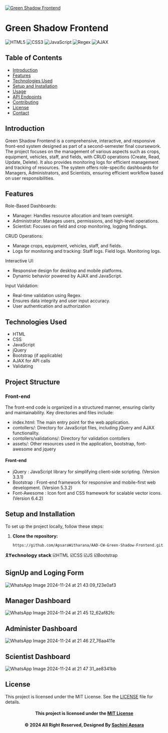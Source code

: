 <a href="https://git.io/typing-svg">
    <img src="https://readme-typing-svg.herokuapp.com?font=Fira+Code&weight=600&size=50&pause=1000&center=true&vCenter=true&color=00FF00&width=835&height=70&lines=GREEN+SHADOW+FRONTEND" alt="Green Shadow Frontend" />
</a>

# Green Shadow Frontend
<!-- HTML for the Icon Set -->
<div class="icon-set">
    <img src="https://img.shields.io/badge/HTML5-E34F26?style=for-the-badge&logo=html5&logoColor=white" alt="HTML5">
    <img src="https://img.shields.io/badge/CSS3-1572B6?style=for-the-badge&logo=css3&logoColor=white" alt="CSS3">
    <img src="https://img.shields.io/badge/JavaScript-F7DF1E?style=for-the-badge&logo=javascript&logoColor=black" alt="JavaScript">
    <img src="https://img.shields.io/badge/Regex-4B8BBE?style=for-the-badge&logo=data:image/svg+xml;base64,PHN2ZyBoZWlnaHQ9IjUxMnB0IiB2aWV3Qm94PSIwIDAgMTAgMTAiIHdpZHRoPSI1MTJwdCIgeG1sbnM9Imh0dHA6Ly93d3cudzMuYlmzLzIwMDAvc3ZnIj4KPHBhdGggZD0iTTAsNmgydjRoMlY2aDJWMEgweiIgZmlsbD0iI2ZmZiIvPgo8L3N2Zz4=" alt="Regex">
    <img src="https://img.shields.io/badge/AJAX-FFCA28?style=for-the-badge&logo=ajax&logoColor=black" alt="AJAX">
</div>



## Table of Contents
- [Introduction](#introduction)
- [Features](#features)
- [Technologies Used](#technologies-used)
- [Setup and Installation](#setup-and-installation)
- [Usage](#usage)
- [API Endpoints](#api-endpoints)
- [Contributing](#contributing)
- [License](#license)
- [Contact](#contact)

## Introduction
Green Shadow Frontend is a comprehensive, interactive, and responsive front-end system designed as part of a second-semester final coursework. The project focuses on the management of various aspects such as crops, equipment, vehicles, staff, and fields, with CRUD operations (Create, Read, Update, Delete). It also provides monitoring logs for efficient management and tracking of resources.
The system offers role-specific dashboards for Managers, Administrators, and Scientists, ensuring efficient workflow based on user responsibilities.
## Features
Role-Based Dashboards:
 - Manager: Handles resource allocation and team oversight.
 - Administrator: Manages users, permissions, and high-level operations.
 - Scientist: Focuses on field and crop monitoring, logging findings.

CRUD Operations:
 - Manage crops, equipment, vehicles, staff, and fields.
 - Logs for monitoring and tracking:
   Staff logs.
   Field logs.
   Monitoring logs.
   
Interactive UI:
 - Responsive design for desktop and mobile platforms.
 - Dynamic behavior powered by AJAX and JavaScript.
   
Input Validation:
 - Real-time validation using Regex.
 - Ensures data integrity and user input accuracy.
 - User authentication and authorization

## Technologies Used
- HTML
- CSS
- JavaScript
- jQuery
- Bootstrap (if applicable)
- AJAX for API calls
- Validating
## Project Structure

### Front-end

The front-end code is organized in a structured manner, ensuring clarity and maintainability. Key directories and files include:

- index.html: The main entry point for the web application.
- contollers/: Directory for JavaScript files, including jQuery and AJAX functionality.
- contollers/validations/: Directory for validation contollers
- assets/: Other resources used in the application, bootstrap, font-awesome and jquery
#### Front-end

- jQuery : JavaScript library for simplifying client-side scripting. (Version 3.3.1)
- Bootstrap : Front-end framework for responsive and mobile-first web development. (Version 5.3.2)
- Font-Awesome : Icon font and CSS framework for scalable vector icons. (Version 6.4.2)


## Setup and Installation
To set up the project locally, follow these steps:

1. **Clone the repository:**
   ```bash
   https://github.com/ApsaraWitharana/AAD-CW-Green-Shadow-Frontend.git

🎗️𝗧𝗲𝗰𝗵𝗻𝗼𝗹𝗼𝗴𝘆 𝘀𝘁𝗮𝗰𝗸 ☑️HTML ☑️CSS ☑️JS ☑️Bootstrap

## SignUp and Loging Form

![WhatsApp Image 2024-11-24 at 21 43 09_f23e0af3](https://github.com/user-attachments/assets/22d94b4c-1fe4-4d78-8111-49f0d1c114ca)

## Manager Dashboard

![WhatsApp Image 2024-11-24 at 21 45 12_62af82fc](https://github.com/user-attachments/assets/6856bc80-4b54-4558-9626-a15bb6b9fad5)


## Administer Dashboard

![WhatsApp Image 2024-11-24 at 21 46 27_76aa411e](https://github.com/user-attachments/assets/d25d6cd0-6210-400a-a9f4-44a3fa87d84f)


## Scientist Dashboard

![WhatsApp Image 2024-11-24 at 21 47 31_ae8341bb](https://github.com/user-attachments/assets/18e02f7e-b5c2-4079-95e2-c859e16bb486)


## License
This project is licensed under the MIT License. See the [LICENSE](LICENSE) file for details.
<div align="center">

#### This project is licensed under the [MIT License](LICENSE)

#### © 2024 All Right Reserved, Designed By [Sachini Apsara](https://github.com/ApsaraWitharana)

</div>
